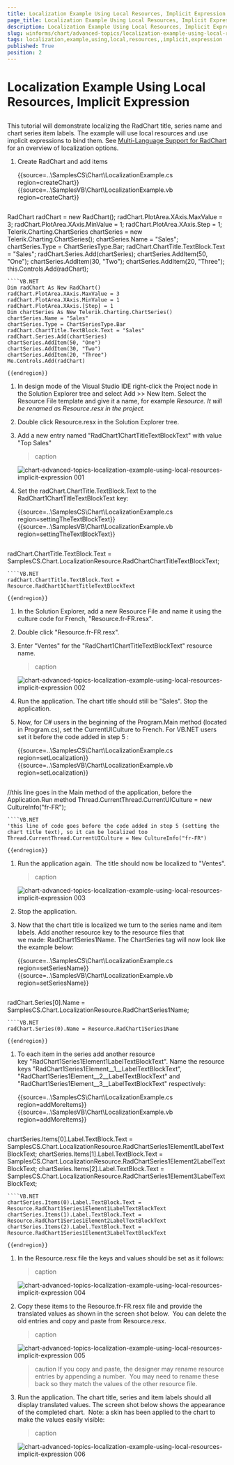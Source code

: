 ```yaml
---
title: Localization Example Using Local Resources, Implicit Expression
page_title: Localization Example Using Local Resources, Implicit Expression | UI for WinForms Documentation
description: Localization Example Using Local Resources, Implicit Expression
slug: winforms/chart/advanced-topics/localization-example-using-local-resources,-implicit-expression
tags: localization,example,using,local,resources,,implicit,expression
published: True
position: 2
---
```


# Localization Example Using Local Resources, Implicit Expression



## 

This tutorial will demonstrate localizing the RadChart title, series name and chart series item labels. The example will use local resources and use implicit expressions to bind them. See [Multi-Language Support for RadChart](CA4DDE5C-F090-4070-B232-8DC96FFDC983) for an overview of localization options.

1. Create RadChart and add items 
 
	{{source=..\SamplesCS\Chart\LocalizationExample.cs region=createChart}} 
	{{source=..\SamplesVB\Chart\LocalizationExample.vb region=createChart}} 

	````C#
RadChart radChart = new RadChart();
radChart.PlotArea.XAxis.MaxValue = 3;
radChart.PlotArea.XAxis.MinValue = 1;
radChart.PlotArea.XAxis.Step = 1;
Telerik.Charting.ChartSeries chartSeries = new Telerik.Charting.ChartSeries();
chartSeries.Name = "Sales";
chartSeries.Type = ChartSeriesType.Bar;
radChart.ChartTitle.TextBlock.Text = "Sales";
radChart.Series.Add(chartSeries);
chartSeries.AddItem(50, "One");
chartSeries.AddItem(30, "Two");
chartSeries.AddItem(20, "Three");
this.Controls.Add(radChart);

````
````VB.NET
Dim radChart As New RadChart()
radChart.PlotArea.XAxis.MaxValue = 3
radChart.PlotArea.XAxis.MinValue = 1
radChart.PlotArea.XAxis.[Step] = 1
Dim chartSeries As New Telerik.Charting.ChartSeries()
chartSeries.Name = "Sales"
chartSeries.Type = ChartSeriesType.Bar
radChart.ChartTitle.TextBlock.Text = "Sales"
radChart.Series.Add(chartSeries)
chartSeries.AddItem(50, "One")
chartSeries.AddItem(30, "Two")
chartSeries.AddItem(20, "Three")
Me.Controls.Add(radChart)

````

	{{endregion}} 

 
1. In design mode of the Visual Studio IDE right-click the Project node in the Solution Explorer tree and select Add >> New Item. Select the Resource File template and give it a name, for example *Resource. *It will be renamed as *Resource.resx* in the project*.*

1. Double click Resource.resx in the Solution Explorer tree.
		

1. Add a new entry named "RadChart1ChartTitleTextBlockText" with value "Top Sales"

            
	>caption 

	![chart-advanced-topics-localization-example-using-local-resources-implicit-expression 001](images/chart-advanced-topics-localization-example-using-local-resources-implicit-expression001.png)

1. Set the radChart.ChartTitle.TextBlock.Text to the RadChart1ChartTitleTextBlockText key: 
          
	{{source=..\SamplesCS\Chart\LocalizationExample.cs region=settingTheTextBlockText}} 
	{{source=..\SamplesVB\Chart\LocalizationExample.vb region=settingTheTextBlockText}} 

	````C#
radChart.ChartTitle.TextBlock.Text = SamplesCS.Chart.LocalizationResource.RadChartChartTitleTextBlockText;

````
````VB.NET
radChart.ChartTitle.TextBlock.Text = Resource.RadChart1ChartTitleTextBlockText

````

	{{endregion}} 
 
1. In the Solution Explorer, add a new Resource File and name it using the culture code for French, "Resource.fr-FR.resx". 
		

1. Double click "Resource.fr-FR.resx". 
		

1. Enter "Ventes" for the "RadChart1ChartTitleTextBlockText" resource name.
            
	>caption 

	![chart-advanced-topics-localization-example-using-local-resources-implicit-expression 002](images/chart-advanced-topics-localization-example-using-local-resources-implicit-expression002.png)

1. Run the application. The chart title should still be "Sales". Stop the application. 
		

1. Now, for C# users in the beginning of the Program.Main method (located in Program.cs), set the CurrentUICulture to French. For VB.NET users set it before the code added in step 5 :
          
	{{source=..\SamplesCS\Chart\LocalizationExample.cs region=setLocalization}} 
	{{source=..\SamplesVB\Chart\LocalizationExample.vb region=setLocalization}} 
	
	````C#
//this line goes in the Main method of the application, before the Application.Run method
Thread.CurrentThread.CurrentUICulture = new CultureInfo("fr-FR");

````
````VB.NET
'this line of code goes before the code added in step 5 (setting the chart title text), so it can be localized too
Thread.CurrentThread.CurrentUICulture = New CultureInfo("fr-FR")

````

	{{endregion}} 

 
1. Run the application again.  The title should now be localized to "Ventes".
            
	>caption 

	![chart-advanced-topics-localization-example-using-local-resources-implicit-expression 003](images/chart-advanced-topics-localization-example-using-local-resources-implicit-expression003.png)

1. Stop the application. 
		

1. Now that the chart title is localized we turn to the series name and item labels. Add another resource key to the resource files that we made: RadChart1Series1Name. The ChartSeries tag will now look like the example below: 
         
	{{source=..\SamplesCS\Chart\LocalizationExample.cs region=setSeriesName}} 
	{{source=..\SamplesVB\Chart\LocalizationExample.vb region=setSeriesName}} 

	````C#
radChart.Series[0].Name = SamplesCS.Chart.LocalizationResource.RadChartSeries1Name;

````
````VB.NET
radChart.Series(0).Name = Resource.RadChart1Series1Name

````

	{{endregion}} 
 

1. To each item in the series add another resource key "RadChart1Series1Element1LabelTextBlockText". Name the resource keys "RadChart1Series1Element__1__LabelTextBlockText", "RadChart1Series1Element__2__LabelTextBlockText" and "RadChart1Series1Element__3__LabelTextBlockText" respectively:
          
	{{source=..\SamplesCS\Chart\LocalizationExample.cs region=addMoreItems}} 
	{{source=..\SamplesVB\Chart\LocalizationExample.vb region=addMoreItems}} 

	````C#
chartSeries.Items[0].Label.TextBlock.Text = SamplesCS.Chart.LocalizationResource.RadChartSeries1Element1LabelTextBlockText;
chartSeries.Items[1].Label.TextBlock.Text = SamplesCS.Chart.LocalizationResource.RadChartSeries1Element2LabelTextBlockText;
chartSeries.Items[2].Label.TextBlock.Text = SamplesCS.Chart.LocalizationResource.RadChartSeries1Element3LabelTextBlockText;

````
````VB.NET
chartSeries.Items(0).Label.TextBlock.Text = Resource.RadChart1Series1Element1LabelTextBlockText
chartSeries.Items(1).Label.TextBlock.Text = Resource.RadChart1Series1Element2LabelTextBlockText
chartSeries.Items(2).Label.TextBlock.Text = Resource.RadChart1Series1Element3LabelTextBlockText

````

	{{endregion}} 
 
1. In the Resource.resx file the keys and values should be set as it follows:
            
	>caption 

	![chart-advanced-topics-localization-example-using-local-resources-implicit-expression 004](images/chart-advanced-topics-localization-example-using-local-resources-implicit-expression004.png)

1. Copy these items to the Resource.fr-FR.resx file and provide the translated values as shown in the screen shot below.  You can delete the old entries and copy and paste from Resource.resx.
          
	>caption 

	![chart-advanced-topics-localization-example-using-local-resources-implicit-expression 005](images/chart-advanced-topics-localization-example-using-local-resources-implicit-expression005.png)

	>caution If you copy and paste, the designer may rename resource entries by appending a number.  You may need to rename these back so they match the values of the other resource file.
	>

1. Run the application. The chart title, series and item labels should all display translated values. The screen shot below shows the appearance of the completed chart.  Note: a skin has been applied to the chart to make the values easily visible:
          
	>caption 

	![chart-advanced-topics-localization-example-using-local-resources-implicit-expression 006](images/chart-advanced-topics-localization-example-using-local-resources-implicit-expression006.png)
